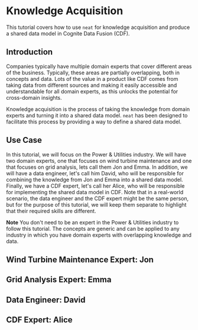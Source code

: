 # Knowledge Acquisition

This tutorial covers how to use `neat` for knowledge acquisition and produce a shared data model in
Cognite Data Fusion (CDF).

## Introduction
Companies typically have multiple domain experts that cover different areas of the business. Typically, these
areas are partially overlapping, both in concepts and data. Lots of the value in a product like CDF comes from
taking data from different sources and making it easily accessible and understandable for all domain experts, as
this unlocks the potential for cross-domain insights.

Knowledge acquisition is the process of taking the knowledge from domain experts and turning it into a shared
data model. `neat` has been designed to facilitate this process by providing a way to define a shared data model.

## Use Case
In this tutorial, we will focus on the Power & Utilities industry. We will have two domain experts, one that
focuses on wind turbine maintenance and one that focuses on grid analysis, lets call them Jon and Emma. In addition,
we will have a data engineer, let's call him David, who will be responsible for combining the knowledge from Jon and
Emma into a shared data model. Finally, we have a CDF expert, let's call her Alice, who will be responsible for
implementing the shared data model in CDF. Note that in a real-world scenario, the data engineer and the CDF expert
might be the same person, but for the purpose of this tutorial, we will keep them separate to highlight that their
required skills are different.

**Note** You don't need to be an expert in the Power & Utilities industry to follow this tutorial. The concepts
are generic and can be applied to any industry in which you have domain experts with overlapping knowledge and data.

## Wind Turbine Maintenance Expert: Jon



## Grid Analysis Expert: Emma

## Data Engineer: David

## CDF Expert: Alice
